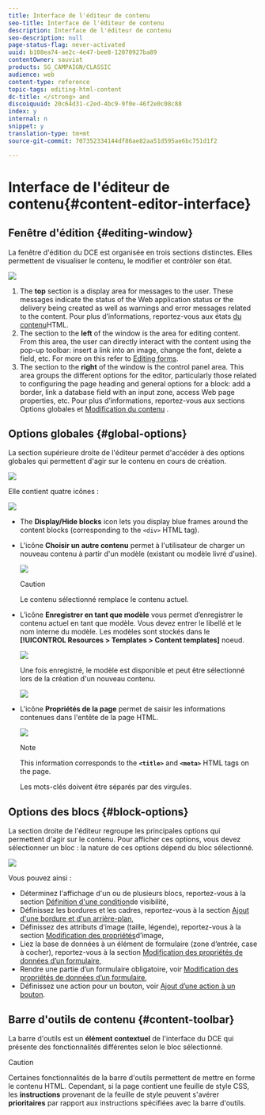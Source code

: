 ```yaml
---
title: Interface de l'éditeur de contenu
seo-title: Interface de l'éditeur de contenu
description: Interface de l'éditeur de contenu
seo-description: null
page-status-flag: never-activated
uuid: b108ea74-ae2c-4e47-bee8-12070927ba89
contentOwner: sauviat
products: SG_CAMPAIGN/CLASSIC
audience: web
content-type: reference
topic-tags: editing-html-content
dc-title: </strong> and
discoiquuid: 20c64d31-c2ed-4bc9-9f0e-46f2e0c08c88
index: y
internal: n
snippet: y
translation-type: tm+mt
source-git-commit: 707352334144df86ae82aa51d595ae6bc751d1f2

---
```



# Interface de l&#39;éditeur de contenu{#content-editor-interface}

## Fenêtre d&#39;édition {#editing-window}

La fenêtre d&#39;édition du DCE est organisée en trois sections distinctes. Elles permettent de visualiser le contenu, le modifier et contrôler son état.

![](assets/dce_decoupe_window_nb.png)

1. The **top** section is a display area for messages to the user. These messages indicate the status of the Web application status or the delivery being created as well as warnings and error messages related to the content. Pour plus d’informations, reportez-vous aux états [du contenu](../../web/using/content-editing-best-practices.md#html-content-statuses)HTML.
1. The section to the **left** of the window is the area for editing content. From this area, the user can directly interact with the content using the pop-up toolbar: insert a link into an image, change the font, delete a field, etc. For more on this refer to [Editing forms](../../web/using/editing-content.md#editing-forms).
1. The section to the **right** of the window is the control panel area. This area groups the different options for the editor, particularly those related to configuring the page heading and general options for a block: add a border, link a database field with an input zone, access Web page properties, etc. Pour plus d’informations, reportez-vous aux sections Options [](#global-options) globales et [Modification du contenu](../../web/using/editing-content.md) .

## Options globales {#global-options}

La section supérieure droite de l&#39;éditeur permet d&#39;accéder à des options globales qui permettent d&#39;agir sur le contenu en cours de création.

![](assets/dce_global_options.png)

Elle contient quatre icônes :

![](assets/dce_icons_sidebar.png)

* The **Display/Hide blocks** icon lets you display blue frames around the content blocks (corresponding to the `<div>` HTML tag).

* L&#39;icône **Choisir un autre contenu** permet à l&#39;utilisateur de charger un nouveau contenu à partir d&#39;un modèle (existant ou modèle livré d&#39;usine).

   ![](assets/dce_popup_templatechoice.png)

   >[!CAUTION]
   >
   >Le contenu sélectionné remplace le contenu actuel.

* L’icône **Enregistrer en tant que modèle** vous permet d’enregistrer le contenu actuel en tant que modèle. Vous devez entrer le libellé et le nom interne du modèle. Les modèles sont stockés dans le **[!UICONTROL Resources > Templates > Content templates]** noeud.

   ![](assets/dce_popup_savetemplate.png)

   Une fois enregistré, le modèle est disponible et peut être sélectionné lors de la création d&#39;un nouveau contenu.

   ![](assets/dce_create_fromtemplate.png)

* L&#39;icône **Propriétés de la page** permet de saisir les informations contenues dans l&#39;entête de la page HTML.

   ![](assets/dce_popup_headerhtml.png)

   >[!NOTE]
   >
   >This information corresponds to the **`<title>`** and **`<meta>`** HTML tags on the page.
   >
   >Les mots-clés doivent être séparés par des virgules.

## Options des blocs {#block-options}

La section droite de l&#39;éditeur regroupe les principales options qui permettent d&#39;agir sur le contenu. Pour afficher ces options, vous devez sélectionner un bloc : la nature de ces options dépend du bloc sélectionné.

![](assets/dce_right_section.png)

Vous pouvez ainsi :

* Déterminez l&#39;affichage d&#39;un ou de plusieurs blocs, reportez-vous à la section [Définition d&#39;une condition](../../web/using/editing-content.md#defining-a-visibility-condition)de visibilité,
* Définissez les bordures et les cadres, reportez-vous à la section [Ajout d&#39;une bordure et d&#39;un arrière-plan](../../web/using/editing-content.md#adding-a-border-and-background),
* Définissez des attributs d’image (taille, légende), reportez-vous à la section [Modification des propriétés](../../web/using/editing-content.md#editing-image-properties)d’image,
* Liez la base de données à un élément de formulaire (zone d’entrée, case à cocher), reportez-vous à la section [Modification des propriétés de données d’un formulaire](../../web/using/editing-content.md#changing-the-data-properties-for-a-form),
* Rendre une partie d’un formulaire obligatoire, voir [Modification des propriétés de données d’un formulaire](../../web/using/editing-content.md#changing-the-data-properties-for-a-form),
* Définissez une action pour un bouton, voir [Ajout d’une action à un bouton](../../web/using/editing-content.md#adding-an-action-to-a-button).

## Barre d&#39;outils de contenu {#content-toolbar}

La barre d&#39;outils est un **élément contextuel** de l&#39;interface du DCE qui présente des fonctionnalités différentes selon le bloc sélectionné.

>[!CAUTION]
>
>Certaines fonctionnalités de la barre d&#39;outils permettent de mettre en forme le contenu HTML. Cependant, si la page contient une feuille de style CSS, les **instructions** provenant de la feuille de style peuvent s&#39;avérer **prioritaires** par rapport aux instructions spécifiées avec la barre d&#39;outils.

